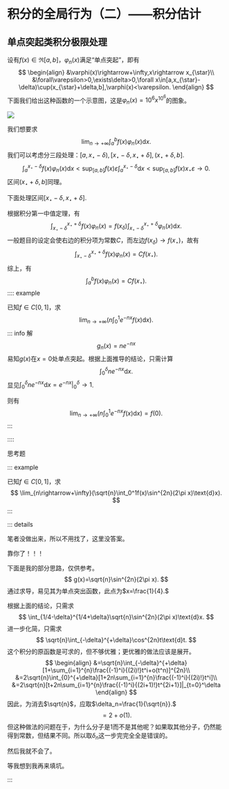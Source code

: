 # 积分的全局行为（二）——积分估计

## 单点突起类积分极限处理

设有$f(x)\in\Re[a,b]$，$\varphi_n(x)$满足“单点突起”，即有
$$
\begin{align}
&\varphi(x)\rightarrow+\infty,x\rightarrow x_{\star}\\
&\forall\varepsilon>0,\exists\delta>0,\forall x\in[a,x_{\star}-\delta)\cup(x_{\star}+\delta,b],\varphi(x)<\varepsilon.
\end{align}
$$
下面我们给出这种函数的一个示意图，这是$\varphi_n(x)=10^6x^{10^6}$的图象。

![](./images/单点突起.png)

我们想要求
$$
\lim_{n\rightarrow+\infty}\int_a^bf(x)\varphi_n(x)\text{d}x.
$$
我们可以考虑分三段处理：$[a,x_{\star}-\delta),[x_{\star}-\delta,x_{\star}+\delta],(x_{\star}+\delta,b].$
$$
\int_a^{x_\star-\delta}f(x)\varphi_n(x)\text{d}x<\sup_{[a,b]}f(x)\varepsilon\int_a^{x_{\star}-\delta}\text{d}x<\sup_{[a,b]}f(x)x_{\star}\varepsilon\rightarrow0.
$$
区间$(x_{\star}+\delta,b]$同理。

下面处理区间$[x_{\star}-\delta,x_{\star}+\delta].$

根据积分第一中值定理，有
$$
\int_{x_{\star}-\delta}^{x_{\star}+\delta}f(x)\varphi_n(x)=f(x_\delta)\int_{x_{\star}-\delta}^{x_{\star}+\delta}\varphi_n(x)\text{d}x.
$$
一般题目的设定会使右边的积分项为常数$C$，而左边$f(x_{\delta})\rightarrow f(x_\star)$，故有
$$
\int_{x_{\star}-\delta}^{x_{\star}+\delta}f(x)\varphi_n(x)=Cf(x_\star).
$$
综上，有
$$
\int_a^bf(x)\varphi_n(x)=Cf(x_\star).
$$
:::: example

已知$f\in C[0,1]$，求
$$
\lim_{n\rightarrow+\infty}(n\int_0^1e^{-nx}f(x)\text{d}x).
$$
::: info 解
$$
g_n(x)=ne^{-nx}
$$
易知$g(x)$在$x=0$处单点突起。根据上面推导的结论，只需计算
$$
\int_0^{\delta}ne^{-nx}\text{d}x.
$$
显见$\int_0^{\delta}ne^{-nx}\text{d}x=e^{-nx}|_{0}^{\delta}\rightarrow 1$.

则有
$$
\lim_{n\rightarrow+\infty}(n\int_0^1e^{-nx}f(x)\text{d}x)=f(0).
$$
:::

::::

思考题

::: example

已知$f\in C[0,1]$，求
$$
\lim_{n\rightarrow+\infty}(\sqrt{n}\int_0^1f(x)\sin^{2n}(2\pi x)\text{d}x).
$$
:::

::: details

笔者没做出来，所以不用找了，这里没答案。

靠你了！！！

下面是我的部分思路，仅供参考。
$$
g(x)=\sqrt{n}\sin^{2n}(2\pi x).
$$
通过求导，易见其为单点突出函数，此点为$x=\frac{1}{4}.$

根据上面的结论，只需求
$$
\int_{1/4-\delta}^{1/4+\delta}\sqrt{n}\sin^{2n}(2\pi x)\text{d}x.
$$
进一步化简，只需求
$$
\sqrt{n}\int_{-\delta}^{+\delta}\cos^{2n}t\text{d}t.
$$
这个积分的原函数是可求的，但不够优雅；更优雅的做法应该是展开。
$$
\begin{align}
&=\sqrt{n}\int_{-\delta}^{+\delta}[1+\sum_{i=1}^{n}\frac{(-1)^i}{(2i)!}t^i+o(t^n)]^{2n}\\
&=2\sqrt{n}\int_{0}^{+\delta}[1+2n\sum_{i=1}^{n}\frac{(-1)^i}{(2i)!}t^i]\\
&=2\sqrt{n}[t+2n\sum_{i=1}^{n}\frac{(-1)^i}{(2i+1)!}t^{2i+1}]|_{t=0}^\delta
\end{align}
$$
因此，为消去$\sqrt{n}$，应取$\delta_n=\frac{1}{\sqrt{n}}.$
$$
=2+o(1).
$$
但这种做法的问题在于，为什么分子是1而不是其他呢？如果取其他分子，仍然能得到常数，但结果不同。所以取$\delta_n$这一步完完全全是错误的。

然后我就不会了。

等我想到我再来填坑。

:::
